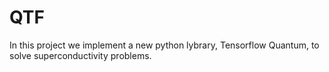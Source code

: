 # QTF
In this project we implement a new python lybrary, Tensorflow Quantum, to solve superconductivity problems. 
